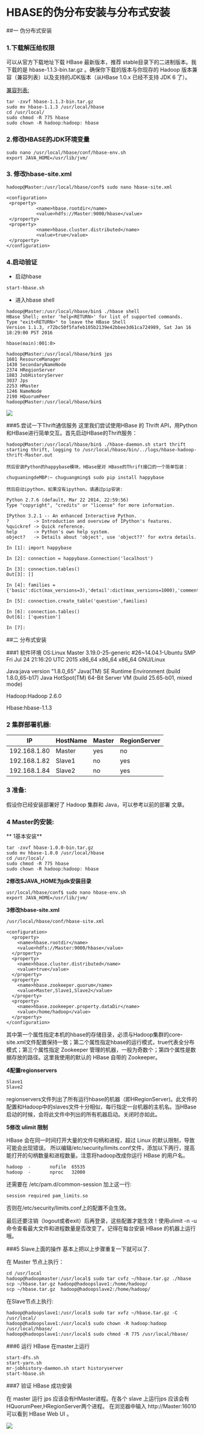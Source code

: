 # HBASE的伪分布安装与分布式安装

##一 伪分布式安装

### 1.下载解压给权限

可以从官方下载地址下载 HBase 最新版本，推荐 stable目录下的二进制版本。我下载的是 hbase-1.1.3-bin.tar.gz 。确保你下载的版本与你现存的 Hadoop 版本兼容（兼容列表）以及支持的JDK版本（从HBase 1.0.x 已经不支持 JDK 6 了）。

[兼容列表:](http://hbase.apache.org/book.html#getting_started)


```
tar -zxvf hbase-1.1.3-bin.tar.gz
sudo mv hbase-1.1.3 /usr/local/hbase
cd /usr/local/
sudo chmod -R 775 hbase
sudo chown -R hadoop:hadoop: hbase
```

### 2.修改HBASE的JDK环境变量

```
sudo nano /usr/local/hbase/conf/hbase-env.sh 
export JAVA_HOME=/usr/lib/jvm/
```

### 3. 修改hbase-site.xml 

```
hadoop@Master:/usr/local/hbase/conf$ sudo nano hbase-site.xml 

<configuration>
 <property>
           <name>hbase.rootdir</name>
           <value>hdfs://Master:9000/hbase</value>
 </property>
 <property>
           <name>hbase.cluster.distributed</name>
           <value>true</value>
 </property>
</configuration>

```

### 4.启动验证
* 启动hbase 

```
start-hbase.sh 
```

* 进入hbase shell 

```
hadoop@Master:/usr/local/hbase/bin$ ./hbase shell
HBase Shell; enter 'help<RETURN>' for list of supported commands.
Type "exit<RETURN>" to leave the HBase Shell
Version 1.1.3, r72bc50f5fafeb105b2139e42bbee3d61ca724989, Sat Jan 16 18:29:00 PST 2016

hbase(main):001:0> 

hadoop@Master:/usr/local/hbase/bin$ jps
1601 ResourceManager
1430 SecondaryNameNode
2374 HRegionServer
1883 JobHistoryServer
3037 Jps
2253 HMaster
1246 NameNode
2190 HQuorumPeer
hadoop@Master:/usr/local/hbase/bin$ 

```
![](../../images/11/hbase0001.png)

###5.尝试一下Thrift通信服务
这里我们尝试使用HBase 的 Thrift API，用Python和HBase进行简单交互。首先启动HBase的Thrift服务：

```
hadoop@Master:/usr/local/hbase/bin$ ./hbase-daemon.sh start thrift
starting thrift, logging to /usr/local/hbase/bin/../logs/hbase-hadoop-thrift-Master.out

然后安装Python的happybase模块，HBase是对 HBase的Thrift接口的一个简单包装：

chuguaningdeMBP:~ chuguangming$ sudo pip install happybase

然后启动ipython，如果没有ipython，请通过pip安装:

Python 2.7.6 (default, Mar 22 2014, 22:59:56)
Type "copyright", "credits" or "license" for more information.

IPython 3.2.1 -- An enhanced Interactive Python.
?         -> Introduction and overview of IPython's features.
%quickref -> Quick reference.
help      -> Python's own help system.
object?   -> Details about 'object', use 'object??' for extra details.

In [1]: import happybase

In [2]: connection = happybase.Connection('localhost')

In [3]: connection.tables()
Out[3]: []

In [4]: families = {'basic':dict(max_versions=3),'detail':dict(max_versions=1000),'comment':dict(max_versions=1000),'answer':dict(max_versions=1000),'follower':dict(max_versions=1000)}

In [5]: connection.create_table('question',families)

In [6]: connection.tables()
Out[6]: ['question']

In [7]:

```


##二 分布式安装

###1 软件环境
OS:Linux Master 3.19.0-25-generic #26~14.04.1-Ubuntu SMP Fri Jul 24 21:16:20 UTC 2015 x86_64 x86_64 x86_64 GNU/Linux

Java:java version "1.8.0_65"
Java(TM) SE Runtime Environment (build 1.8.0_65-b17)
Java HotSpot(TM) 64-Bit Server VM (build 25.65-b01, mixed mode)


Hadoop:Hadoop 2.6.0

Hbase:hbase-1.1.3

### 2 集群部署机器:


| IP | HostName | Master | RegionServer |
| -- | -- | -- | -- |
| 192.168.1.80 | Master | yes | no |
| 192.168.1.82 | Slave1 | no | yes |
| 192.168.1.84 | Slave2 | no | yes |

### 3 准备:
假设你已经安装部署好了 Hadoop 集群和 Java，可以参考以前的部署 文章。

### 4 Master的安装:

** 1基本安装**

```
tar -zxvf hbase-1.0.0-bin.tar.gz
sudo mv hbase-1.0.0 /usr/local/hbase
cd /usr/local/
sudo chmod -R 775 hbase
sudo chown -R hadoop:hadoop: hbase
```

**2修改$JAVA_HOME为jdk安装目录**

```
usr/local/hbase/conf$ sudo nano hbase-env.sh 
export JAVA_HOME=/usr/lib/jvm/
```

**3修改hbase-site.xml** 

```
/usr/local/hbase/conf/hbase-site.xml 

<configuration>
  <property>
    <name>hbase.rootdir</name>
    <value>hdfs://Master:9000/hbase</value>
  </property>
  <property>
    <name>hbase.cluster.distributed</name>
    <value>true</value>
  </property>
  <property>
    <name>hbase.zookeeper.quorum</name>
    <value>Master,Slave1,Slave2</value>
  </property>
  <property>
    <name>hbase.zookeeper.property.dataDir</name>
    <value>/home/hadoop</value>
  </property>
</configuration>

```
其中第一个属性指定本机的hbase的存储目录，必须与Hadoop集群的core-site.xml文件配置保持一致；第二个属性指定hbase的运行模式，true代表全分布模式；第三个属性指定 Zookeeper 管理的机器，一般为奇数个；第四个属性是数据存放的路径。这里我使用的默认的 HBase 自带的 Zookeeper。

**4配置regionservers**

```
Slave1
Slave2
```
regionservers文件列出了所有运行hbase的机器（即HRegionServer)。此文件的配置和Hadoop中的slaves文件十分相似，每行指定一台机器的主机名。当HBase启动的时候，会将此文件中列出的所有机器启动。关闭时亦如此。


**5修改 ulimit 限制**

HBase 会在同一时间打开大量的文件句柄和进程，超过 Linux 的默认限制，导致可能会出现错误。
所以编辑/etc/security/limits.conf文件，添加以下两行，提高能打开的句柄数量和进程数量。注意将hadoop改成你运行 HBase 的用户名。

```
hadoop  -       nofile  65535
hadoop  -       nproc   32000

```
还需要在 /etc/pam.d/common-session 加上这一行:

```
session required pam_limits.so
```

否则在/etc/security/limits.conf上的配置不会生效。

最后还要注销（logout或者exit）后再登录，这些配置才能生效！使用ulimit -n -u命令查看最大文件和进程数量是否改变了。记得在每台安装 HBase 的机器上运行哦。

###5 Slave上面的操作
基本上把以上步骤重复一下就可以了.

在 Master 节点上执行：  

```
cd /usr/local
hadoop@hadoopmaster:/usr/local$ sudo tar cvfz ~/hbase.tar.gz ./hbase
scp ~/hbase.tar.gz hadoop@hadoopslave1:/home/hadoop/
scp ~/hbase.tar.gz  hadoop@hadoopslave2:/home/hadoop/
```

在Slave节点上执行:

```
hadoop@hadoopslave1:/usr/local$ sudo tar xvfz ~/hbase.tar.gz -C /usr/local/
hadoop@hadoopslave1:/usr/local$ sudo chown -R hadoop:hadoop /usr/local/hbase/
hadoop@hadoopslave1:/usr/local$ sudo chmod -R 775 /usr/local/hbase/

```


###6 运行 HBase
在master上运行

```
start-dfs.sh
start-yarn.sh
mr-jobhistory-daemon.sh start historyserver
start-hbase.sh
```
###7 验证 HBase 成功安装

在 master 运行 jps 应该会有HMaster进程。在各个 slave 上运行jps 应该会有HQuorumPeer,HRegionServer两个进程。
在浏览器中输入 http://Master:16010 可以看到 HBase Web UI 。

![](../../images/11/chapter11hbaseok.png)

